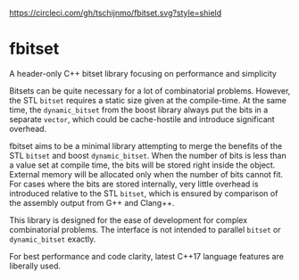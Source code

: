 https://circleci.com/gh/tschijnmo/fbitset.svg?style=shield

# fbitset
A header-only C++ bitset library focusing on performance and simplicity

Bitsets can be quite necessary for a lot of combinatorial problems.  However,
the STL `bitset` requires a static size given at the compile-time.  At the same
time, the `dynamic_bitset` from the boost library always put the bits in a
separate `vector`, which could be cache-hostile and introduce significant
overhead.

fbitset aims to be a minimal library attempting to merge the benefits of the
STL `bitset` and boost `dynamic_bitset`.  When the number of bits is less than
a value set at compile time, the bits will be stored right inside the object.
External memory will be allocated only when the number of bits cannot fit.  For
cases where the bits are stored internally, very little overhead is introduced
relative to the STL `bitset`, which is ensured by comparison of the assembly
output from G++ and Clang++.

This library is designed for the ease of development for complex combinatorial
problems.  The interface is not intended to parallel `bitset` or
`dynamic_bitset` exactly.

For best performance and code clarity, latest C++17 language features are
liberally used.

